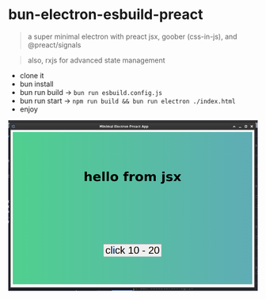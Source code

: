 
# bun-electron-esbuild-preact

> a super minimal electron with preact jsx, goober (css-in-js), and @preact/signals

> also, rxjs for advanced state management

- clone it
- bun install
- bun run build -> `bun run esbuild.config.js`
- bun run start -> `npm run build && bun run electron ./index.html`
- enjoy

![demo-01](./assets/demo-01.png)
